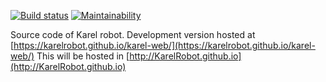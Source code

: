 [![Build status](https://ci.appveyor.com/api/projects/status/67a0muy15ymjnj5n?svg=true)](https://ci.appveyor.com/project/joymon/karel-web)
[![Maintainability](https://api.codeclimate.com/v1/badges/27d3e180fd8dcf011503/maintainability)](https://codeclimate.com/github/KarelRobot/karel-web/maintainability)

Source code of Karel robot. 
Development version hosted at [https://karelrobot.github.io/karel-web/](https://karelrobot.github.io/karel-web/)
This will be hosted in [http://KarelRobot.github.io](http://KarelRobot.github.io)
